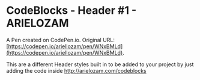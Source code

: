# CodeBlocks - Header #1 - ARIELOZAM

A Pen created on CodePen.io. Original URL: [https://codepen.io/ariellozam/pen/WNxBMLd](https://codepen.io/ariellozam/pen/WNxBMLd).

This are a different Header styles built in to be added to your project by just adding the code inside http://arielozam.com/codeblocks
